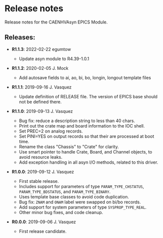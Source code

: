 # Release notes

Release notes for the CAENHVAsyn EPICS Module.

## Releases:
* __R1.1.3__: 2022-02-22 egumtow
  * Update asyn module to R4.39-1.0.1

* __R1.1.2__: 2020-02-05 J. Mock
  * Add autosave fields to ai, ao, bi, bo, longin, longout template files

* __R1.1.1__: 2019-09-16 J. Vasquez
  * Update definition of RELEASE file. The version of EPICS base should not be defined there.

* __R1.1.0__: 2019-09-13 J. Vasquez
  * Bug fix: reduce a description string to less than 40 chars.
  * Print out the crate map and board information to the IOC shell.
  * Set PREC=2 on analog records.
  * Set PINI=YES on output records so that their are processed at boot time.
  * Rename the class "Chassis" to "Crate" for clarity.
  * Use smart pointer to handle Crate, Board, and Channel objects, to avoid resource leaks.
  * Add exception handling in all asyn I/O methods, related to this driver.

* __R1.0.0__: 2019-09-12 J. Vasquez
  * First stable release.
  * Includes support for parameters of type `PARAM_TYPE_CHSTATUS`, `PARAM_TYPE_BDSTATUS`, and `PARAM_TYPE_BINARY`.
  * Uses template base classes to avoid code duplication.
  * Bug fix: `ZNAM` and `ONAM` label were swapped on bi/bo records.
  * Add support for system parameters of type `SYSPROP_TYPE_REAL`.
  * Other minor bug fixes, and code cleanup.

* __R0.0.0__: 2019-09-06 J. Vasquez
  * First release candidate.
